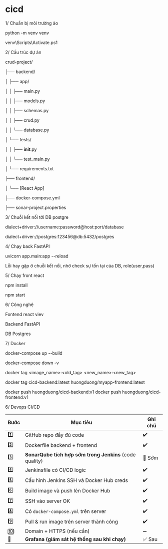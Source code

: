 # cicd

1/ Chuẩn bị môi trường ảo 

python -m venv venv 

venv\Scripts\Activate.ps1

2/ Cấu trúc dự án 

crud-project/

├── backend/

│   ├── app/

│   │   ├── main.py

│   │   ├── models.py

│   │   ├── schemas.py

│   │   ├── crud.py

│   │   └── database.py

│   └── tests/

│   │   ├── __init__.py

│   │   └── test_main.py

│   └── requirements.txt

├── frontend/

│   └── [React App]

├── docker-compose.yml

├── sonar-project.properties


3/ Chuỗi kết nối tới DB postgre 

dialect+driver://username:password@host:port/database

dialect+driver://postgres:123456@db:5432/postgres

4/ Chạy back FastAPI 

uvicorn app.main:app --reload

Lỗi hay gặp ở chuỗi kết nối, nhớ check sự tồn tại của DB, role(user,pass) 

5/ Chạy front react 

npm install 

npm start 

6/ Công nghệ 

Fontend react viev 

Backend FastAPI 

DB Postgres 

7/ Docker 

docker-compose up --build

docker-compose down -v

docker tag <image_name>:<old_tag> <new_name>:<new_tag>

docker tag cicd-backend:latest huongduong/myapp-frontend:latest

docker push huongduong/cicd-backend:v1
docker push huongduong/cicd-frontend:v1

6/ Devops CI/CD

| Bước | Mục tiêu                                                | Ghi chú |
| ---- | ------------------------------------------------------- | ------- |
| 1️⃣  | GitHub repo đầy đủ code                                 | ✔️      |
| 2️⃣  | Dockerfile backend + frontend                           | ✔️      |
| 3️⃣  | **SonarQube tích hợp sớm trong Jenkins** (code quality) | 🚀 Sớm  |
| 4️⃣  | Jenkinsfile có CI/CD logic                              | ✔️      |
| 5️⃣  | Cấu hình Jenkins SSH và Docker Hub creds                | ✔️      |
| 6️⃣  | Build image và push lên Docker Hub                      | ✔️      |
| 7️⃣  | SSH vào server OK                                       | ✔️      |
| 8️⃣  | Có `docker-compose.yml` trên server                     | ✔️      |
| 9️⃣  | Pull & run image trên server thành công                 | ✔️      |
| 🔟   | Domain + HTTPS (nếu cần)                                | ➖       |
| 🔁   | **Grafana (giám sát hệ thống sau khi chạy)**            | ✅ Sau   |

